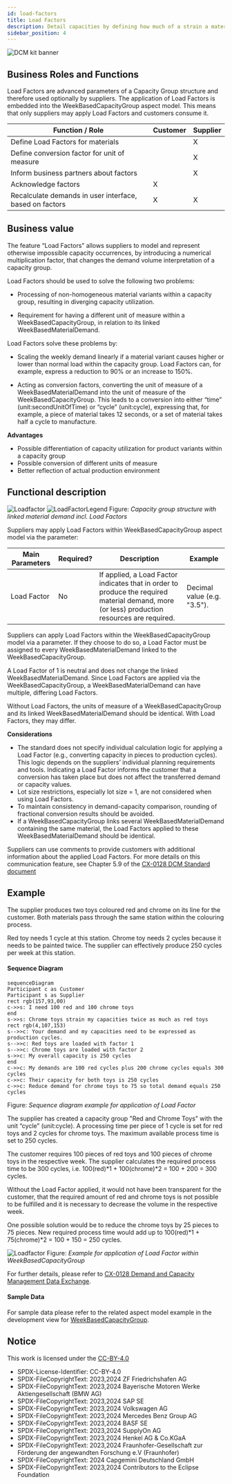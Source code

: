```yaml
---
id: load-factors
title: Load Factors
description: Detail capacities by defining how much of a strain a material is on your capacities, compared to other materials. 
sidebar_position: 4
---
```


![DCM kit banner](/img/kit-icons/dcm-kit-icon.svg)

## Business Roles and Functions

Load Factors are advanced parameters of a Capacity Group structure and therefore used optionally by suppliers. The application of Load Factors is embedded into the WeekBasedCapacityGroup aspect model. This means that only suppliers may apply Load Factors and customers consume it.

|Function / Role|Customer|Supplier|
|-|-|-|
|Define Load Factors for materials||X|
|Define conversion factor for unit of measure||X|
|Inform business partners about factors||X|
|Acknowledge factors|X||
|Recalculate demands in user interface, based on factors |X|X|

## Business value

The feature “Load Factors” allows suppliers to model and represent otherwise impossible capacity occurrences, by introducing a numerical multiplication factor, that changes the demand volume interpretation of a capacity group.

Load Factors should be used to solve the following two problems:  

- Processing of non-homogeneous material variants within a capacity group, resulting in diverging capacity utilization.  

- Requirement for having a different unit of measure within a WeekBasedCapacityGroup, in relation to its linked WeekBasedMaterialDemand.  

Load Factors solve these problems by:  

- Scaling the weekly demand linearly if a material variant causes higher or lower than normal load within the capacity group. Load Factors can, for example, express a reduction to 90% or an increase to 150%.  

- Acting as conversion factors, converting the unit of measure of a WeekBasedMaterialDemand into the unit of measure of the WeekBasedCapacityGroup. This leads to a conversion into either “time” (unit:secondUnitOfTime) or “cycle” (unit:cycle), expressing that, for example, a piece of material takes 12 seconds, or a set of material takes half a cycle to manufacture.  

**Advantages**

- Possible differentiation of capacity utilization for product variants within a capacity group
- Possible conversion of different units of measure
- Better reflection of actual production environment

## Functional description

![Loadfactor](./resources/business-process_LoadFactor_functional.svg)
![LoadFactorLegend](https://github.com/ClosedSourcerer/eclipse-tractusx.github.io/blob/DCM-KIT-Load-Factors-Content/docs-kits/kits/Demand%20and%20Capacity%20Management%20Kit/adoption-view/use-case/resources/business-process_FunctionalBlockDiagram_Legend.svg)
Figure: *Capacity group structure with linked material demand incl. Load Factors*

Suppliers may apply Load Factors within WeekBasedCapacityGroup aspect model via the parameter:

| Main Parameters | Required? | Description | Example |
|-|-|-|-|
| Load Factor | No | If applied, a Load Factor indicates that in order to produce the required material demand,  more (or less) production resources are required.| Decimal value (e.g. "3.5"). |

Suppliers can apply Load Factors within the WeekBasedCapacityGroup model via a parameter. If they choose to do so, a Load Factor must be assigned to every WeekBasedMaterialDemand linked to the WeekBasedCapacityGroup.

A Load Factor of 1 is neutral and does not change the linked WeekBasedMaterialDemand. Since Load Factors are applied via the WeekBasedCapacityGroup, a WeekBasedMaterialDemand can have multiple, differing Load Factors.

Without Load Factors, the units of measure of a WeekBasedCapacityGroup and its linked WeekBasedMaterialDemand should be identical. With Load Factors, they may differ.

**Considerations**

- The standard does not specify individual calculation logic for applying a Load Factor (e.g., converting capacity in pieces to production cycles). This logic depends on the suppliers’ individual planning requirements and tools. Indicating a Load Factor informs the customer that a conversion has taken place but does not affect the transferred demand or capacity values.
- Lot size restrictions, especially lot size = 1, are not considered when using Load Factors.
- To maintain consistency in demand-capacity comparison, rounding of fractional conversion results should be avoided.
- If a WeekBasedCapacityGroup links several WeekBasedMaterialDemand containing the same material, the Load Factors applied to these WeekBasedMaterialDemand should be identical.

Suppliers can use comments to provide customers with additional information about the applied Load Factors. For more details on this communication feature, see Chapter 5.9 of the [CX-0128 DCM Standard document](https://catenax-ev.github.io/docs/standards/CX-0128-DemandandCapacityManagementDataExchange)

## Example
The supplier produces two toys coloured red and chrome on its line for the customer. 
Both materials pass through the same station within the colouring process.

Red toy needs 1 cycle at this station. Chrome toy needs 2 cycles because it needs to be painted twice. The supplier can effectively produce 250 cycles per week at this station. 

#### Sequence Diagram
```mermaid
sequenceDiagram
Participant c as Customer
Participant s as Supplier
rect rgb(157,93,00) 
c->>s: I need 100 red and 100 chrome toys
end
s->>s: Chrome toys strain my capacities twice as much as red toys
rect rgb(4,107,153)
s-->>c: Your demand and my capacities need to be expressed as production cycles.
s-->>c: Red toys are loaded with factor 1
s-->>c: Chrome toys are loaded with factor 2
s->>c: My overall capacity is 250 cycles
end
c->>c: My demands are 100 red cycles plus 200 chrome cycles equals 300 cycles
c->>c: Their capacity for both toys is 250 cycles
c->>c: Reduce demand for chrome toys to 75 so total demand equals 250 cycles
```
<!---![Loadfactor](./resources/business-process_LoadFactor_sequence.svg)--->
Figure: *Sequence diagram example for application of Load Factor*

The supplier has created a capacity group "Red and Chrome Toys" with the unit “cycle” (unit:cycle). A processing time per piece of 1 cycle is set for red toys and 2 cycles for chrome toys. The maximum available process time is set to 250 cycles. 

The customer requires 100 pieces of red toys and 100 pieces of chrome toys in the respective week. The supplier calculates the required process time to be 300 cycles, i.e. 100(red)*1 + 100(chrome)*2 = 100 + 200 = 300 cycles.

Without the Load Factor applied, it would not have been transparent for the customer, that the required amount of red and chrome toys is not possible to be fulfilled and it is necessary to decrease the volume in the respective week. 

One possible solution would be to reduce the chrome toys by 25 pieces to 75 pieces. New required process time would add up to 100(red)*1 + 75(chrome)*2 = 100 + 150 = 250 cycles. 

![Loadfactor](./resources/business-process_LoadFactor_example_diagram.svg)
Figure: *Example for application of Load Factor within WeekBasedCapacityGroup*

For further details, please refer to [CX-0128 Demand and Capacity Management Data Exchange][StandardLibrary].

#### Sample Data
For sample data please refer to the related aspect model example in the development view for [WeekBasedCapacityGroup](https://eclipse-tractusx.github.io/docs-kits/kits/DCM-Kit/development-view/model-WeekBasedCapacityGroup/).

## Notice

This work is licensed under the [CC-BY-4.0](https://creativecommons.org/licenses/by/4.0/legalcode)

- SPDX-License-Identifier: CC-BY-4.0
- SPDX-FileCopyrightText: 2023,2024 ZF Friedrichshafen AG
- SPDX-FileCopyrightText: 2023,2024 Bayerische Motoren Werke Aktiengesellschaft (BMW AG)
- SPDX-FileCopyrightText: 2023,2024 SAP SE
- SPDX-FileCopyrightText: 2023,2024 Volkswagen AG
- SPDX-FileCopyrightText: 2023,2024 Mercedes Benz Group AG
- SPDX-FileCopyrightText: 2023,2024 BASF SE
- SPDX-FileCopyrightText: 2023,2024 SupplyOn AG
- SPDX-FileCopyrightText: 2023,2024 Henkel AG & Co.KGaA
- SPDX-FileCopyrightText: 2023,2024 Fraunhofer-Gesellschaft zur Förderung der angewandten Forschung e.V (Fraunhofer)
- SPDX-FileCopyrightText: 2024 Capgemini Deutschland GmbH
- SPDX-FileCopyrightText: 2023,2024 Contributors to the Eclipse Foundation

[StandardLibrary]: https://catenax-ev.github.io/docs/next/standards/CX-0128-DemandandCapacityManagementDataExchange
